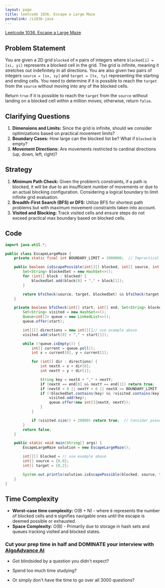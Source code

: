 ```yaml
---
layout: page
title: leetcode 1036. Escape a Large Maze
permalink: /s1036-java
---
```

[Leetcode 1036. Escape a Large Maze](https://algoadvance.github.io/algoadvance/l1036)
## Problem Statement

You are given a 2D grid `blocked` of `m` pairs of integers where `blocked[i] = [xi, yi]` represents a blocked cell in the grid. The grid is infinite, meaning it stretches out indefinitely in all directions. You are also given two pairs of integers `source = [sx, sy]` and `target = [tx, ty]` representing the starting and ending cells. You need to determine if it is possible to reach the `target` from the `source` without moving into any of the blocked cells.

Return `true` if it is possible to reach the `target` from the `source` without landing on a blocked cell within a million moves; otherwise, return `false`.

## Clarifying Questions

1. **Dimensions and Limits:** Since the grid is infinite, should we consider optimizations based on practical movement limits?
2. **Boundary Cases:** How large can the blocked list be? What if `blocked` is empty?
3. **Movement Directions:** Are movements restricted to cardinal directions (up, down, left, right)?

## Strategy

1. **Minimum Path Check:** Given the problem’s constraints, if a path is blocked, it will be due to an insufficient number of movements or due to an actual blocking configuration. Considering a logical boundary to limit infinite grid evaluation.
2. **Breadth-First Search (BFS) or DFS:** Utilize BFS for shortest path problems but with maximum movement constraints taken into account.
3. **Visited and Blocking:** Track visited cells and ensure steps do not exceed practical max boundary based on blocked cells.

## Code

```java
import java.util.*;

public class EscapeLargeMaze {
    private static final int BOUNDARY_LIMIT = 1000000;  // Impractical movement cap

    public boolean isEscapePossible(int[][] blocked, int[] source, int[] target) {
        Set<String> blockedSet = new HashSet<>();
        for (int[] block : blocked) {
            blockedSet.add(block[0] + "," + block[1]);
        }

        return bfsCheck(source, target, blockedSet) && bfsCheck(target, source, blockedSet);
    }

    private boolean bfsCheck(int[] start, int[] end, Set<String> blockedSet) {
        Set<String> visited = new HashSet<>();
        Queue<int[]> queue = new LinkedList<>();
        queue.offer(start);

        int[][] directions = new int[][]// use example above
        visited.add(start[0] + "," + start[1]);

        while (!queue.isEmpty()) {
            int[] current = queue.poll();
            int x = current[0], y = current[1];

            for (int[] dir : directions) {
                int nextX = x + dir[0];
                int nextY = y + dir[1];

                String key = nextX + "," + nextY;
                if (nextX == end[0] && nextY == end[1]) return true;
                if (nextX < 0 || nextY < 0 || nextX >= BOUNDARY_LIMIT || nextY >= BOUNDARY_LIMIT) continue;
                if (!blockedSet.contains(key) && !visited.contains(key)) {
                    visited.add(key);
                    queue.offer(new int[]{nextX, nextY});
                }
            }

            if (visited.size() > 20000) return true;  // Consider pseudo-infinite clear area
        }
        return false;
    }

    public static void main(String[] args) {
        EscapeLargeMaze solution = new EscapeLargeMaze();

        int[][] blocked = // use example above
        int[] source = {0,0};
        int[] target = {0,2};

        System.out.println(solution.isEscapePossible(blocked, source, target));  // Expected output: true
    }
}
```

## Time Complexity

- **Worst-case time complexity:** O(B + N) - where `B` represents the number of blocked cells and `N` signifies navigable ones until the escape is deemed possible or exhausted.
- **Space Complexity:** O(B) - Primarily due to storage in hash sets and queues tracking visited and blocked states.


### Cut your prep time in half and DOMINATE your interview with [AlgoAdvance AI](https://algoAdvance.com)

- Got blindsided by a question you didn't expect?

- Spend too much time studying?

- Or simply don't have the time to go over all 3000 questions?

